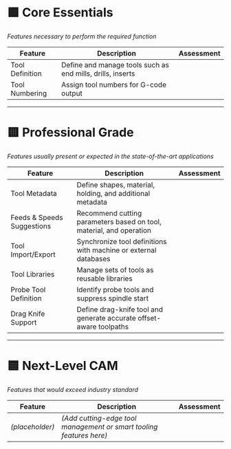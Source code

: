# 🟩 Core Essentials  
*Features necessary to perform the required function*

| Feature | Description | Assessment |
|--------|-------------|------------|
| Tool Definition | Define and manage tools such as end mills, drills, inserts | |
| Tool Numbering | Assign tool numbers for G-code output | |

---

# 🟨 Professional Grade  
*Features usually present or expected in the state-of-the-art applications*

| Feature | Description | Assessment |
|--------|-------------|------------|
| Tool Metadata | Define shapes, material, holding, and additional metadata | |
| Feeds & Speeds Suggestions | Recommend cutting parameters based on tool, material, and operation | |
| Tool Import/Export | Synchronize tool definitions with machine or external databases | |
| Tool Libraries | Manage sets of tools as reusable libraries | |
| Probe Tool Definition | Identify probe tools and suppress spindle start | |
| Drag Knife Support | Define drag-knife tool and generate accurate offset-aware toolpaths | |

---

# 🟦 Next-Level CAM  
*Features that would exceed industry standard*

| Feature | Description | Assessment |
|--------|-------------|------------|
| *(placeholder)* | *(Add cutting-edge tool management or smart tooling features here)* | |
